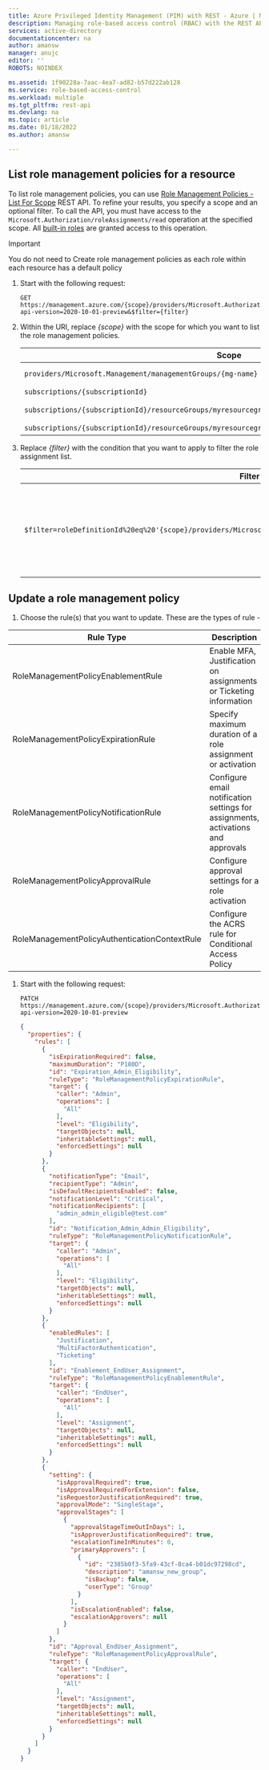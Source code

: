 ```yaml
---
title: Azure Privileged Identity Management (PIM) with REST - Azure | Microsoft Docs
description: Managing role-based access control (RBAC) with the REST API
services: active-directory
documentationcenter: na
author: amansw
manager: anujc
editor: ''
ROBOTS: NOINDEX

ms.assetid: 1f90228a-7aac-4ea7-ad82-b57d222ab128
ms.service: role-based-access-control
ms.workload: multiple
ms.tgt_pltfrm: rest-api
ms.devlang: na
ms.topic: article
ms.date: 01/18/2022
ms.author: amansw

---
```


## List role management policies for a resource

To list role management policies, you can use [Role Management Policies - List For Scope](/rest/api/authorization/role-management-policies/list-for-scope) REST API. To refine your results, you specify a scope and an optional filter. To call the API, you must have access to the `Microsoft.Authorization/roleAssignments/read` operation at the specified scope. All [built-in roles](/azure/role-based-access-control/built-in-roles) are granted access to this operation.

> [!IMPORTANT]
> You do not need to Create role management policies as each role within each resource has a default policy

1. Start with the following request:

    ```http
    GET https://management.azure.com/{scope}/providers/Microsoft.Authorization/roleManagementPolicies?api-version=2020-10-01-preview&$filter={filter}
    ```    
    
1. Within the URI, replace *{scope}* with the scope for which you want to list the role management policies.

    | Scope | Type |
    | --- | --- |
    | `providers/Microsoft.Management/managementGroups/{mg-name}` | Management Group |
    | `subscriptions/{subscriptionId}` | Subscription |
    | `subscriptions/{subscriptionId}/resourceGroups/myresourcegroup1` | Resource group |
    | `subscriptions/{subscriptionId}/resourceGroups/myresourcegroup1/providers/Microsoft.Web/sites/mysite1` | Resource |
    
1. Replace *{filter}* with the condition that you want to apply to filter the role assignment list.

    | Filter | Description |
    | --- | --- |
    | `$filter=roleDefinitionId%20eq%20'{scope}/providers/Microsoft.Authorization/roleDefinitions/{roleDefinitionId}'` | List role management policy for a specified role definition within the resource scope. |
    
## Update a role management policy

1. Choose the rule(s) that you want to update. These are the types of rule -

| Rule Type | Description |
| --- | --- |
| RoleManagementPolicyEnablementRule | Enable MFA, Justification on assignments or Ticketing information |
| RoleManagementPolicyExpirationRule | Specify maximum duration of a role assignment or activation |
| RoleManagementPolicyNotificationRule | Configure email notification settings for assignments, activations and approvals |
| RoleManagementPolicyApprovalRule | Configure approval settings for a role activation |
| RoleManagementPolicyAuthenticationContextRule | Configure the ACRS rule for Conditional Access Policy |

1. Start with the following request:

    ```http
    PATCH https://management.azure.com/{scope}/providers/Microsoft.Authorization/roleManagementPolicies/{roleManagementPolicyId}?api-version=2020-10-01-preview
    ```
    
    ```json
    {
      "properties": {
        "rules": [
          {
            "isExpirationRequired": false,
            "maximumDuration": "P180D",
            "id": "Expiration_Admin_Eligibility",
            "ruleType": "RoleManagementPolicyExpirationRule",
            "target": {
              "caller": "Admin",
              "operations": [
                "All"
              ],
              "level": "Eligibility",
              "targetObjects": null,
              "inheritableSettings": null,
              "enforcedSettings": null
            }
          },
          {
            "notificationType": "Email",
            "recipientType": "Admin",
            "isDefaultRecipientsEnabled": false,
            "notificationLevel": "Critical",
            "notificationRecipients": [
              "admin_admin_eligible@test.com"
            ],
            "id": "Notification_Admin_Admin_Eligibility",
            "ruleType": "RoleManagementPolicyNotificationRule",
            "target": {
              "caller": "Admin",
              "operations": [
                "All"
              ],
              "level": "Eligibility",
              "targetObjects": null,
              "inheritableSettings": null,
              "enforcedSettings": null
            }
          },
          {
            "enabledRules": [
              "Justification",
              "MultiFactorAuthentication",
              "Ticketing"
            ],
            "id": "Enablement_EndUser_Assignment",
            "ruleType": "RoleManagementPolicyEnablementRule",
            "target": {
              "caller": "EndUser",
              "operations": [
                "All"
              ],
              "level": "Assignment",
              "targetObjects": null,
              "inheritableSettings": null,
              "enforcedSettings": null
            }
          },
          {
            "setting": {
              "isApprovalRequired": true,
              "isApprovalRequiredForExtension": false,
              "isRequestorJustificationRequired": true,
              "approvalMode": "SingleStage",
              "approvalStages": [
                {
                  "approvalStageTimeOutInDays": 1,
                  "isApproverJustificationRequired": true,
                  "escalationTimeInMinutes": 0,
                  "primaryApprovers": [
                    {
                      "id": "2385b0f3-5fa9-43cf-8ca4-b01dc97298cd",
                      "description": "amansw_new_group",
                      "isBackup": false,
                      "userType": "Group"
                    }
                  ],
                  "isEscalationEnabled": false,
                  "escalationApprovers": null
                }
              ]
            },
            "id": "Approval_EndUser_Assignment",
            "ruleType": "RoleManagementPolicyApprovalRule",
            "target": {
              "caller": "EndUser",
              "operations": [
                "All"
              ],
              "level": "Assignment",
              "targetObjects": null,
              "inheritableSettings": null,
              "enforcedSettings": null
            }
          }
        ]
      }
    }
    
    ````
